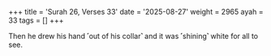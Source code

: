 +++
title = 'Surah 26, Verses 33'
date = '2025-08-27'
weight = 2965
ayah = 33
tags = []
+++

Then he drew his hand ˹out of his collar˺ and it was ˹shining˺ white for all to see.